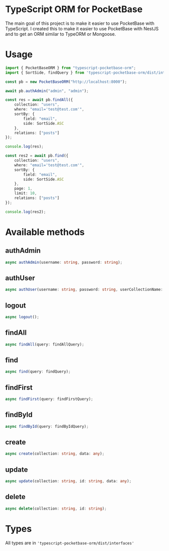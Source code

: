 # TypeScript ORM for PocketBase

The main goal of this project is to make it easier to use PocketBase with TypeScript. I created this to make it easier to use PocketBase with NestJS and to get an ORM similar to TypeORM or Mongoose.

# Usage

```typescript
import { PocketBaseORM } from "typescript-pocketbase-orm";
import { SortSide, findQuery } from 'typescript-pocketbase-orm/dist/interfaces';

const pb = new PocketBaseORM("http://localhost:8000");

await pb.authAdmin("admin", "admin");

const res = await pb.findAll({
    collection: "users",
    where: "email='test@test.com'",
    sortBy: {
        field: "email",
        side: SortSide.ASC
    },
    relations: ["posts"]
});

console.log(res);

const res2 = await pb.find({
    collection: "users",
    where: "email='test@test.com'",
    sortBy: {
        field: "email",
        side: SortSide.ASC
    },
    page: 1,
    limit: 10,
    relations: ["posts"]
});

console.log(res2);
```

# Available methods

## authAdmin

```typescript
async authAdmin(username: string, password: string);
```

## authUser

```typescript
async authUser(username: string, password: string, userCollectionName: string = 'users');
```

## logout

```typescript
async logout();
```

## findAll

```typescript
async findAll(query: findAllQuery);
```

## find

```typescript
async find(query: findQuery);
```

## findFirst

```typescript
async findFirst(query: findFirstQuery);
```

## findById

```typescript
async findById(query: findByIdQuery);
```

## create

```typescript
async create(collection: string, data: any);
```

## update

```typescript
async update(collection: string, id: string, data: any);
```

## delete

```typescript
async delete(collection: string, id: string);
```

# Types

All types are in `'typescript-pocketbase-orm/dist/interfaces'`